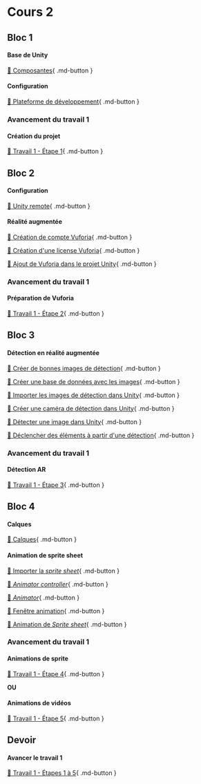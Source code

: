 # Cours 2

## Bloc 1
#### Base de Unity
[📝 Composantes](./unity/composantes.md){ .md-button }           

#### Configuration
[📝 Plateforme de développement](./installation/configuration.md){ .md-button }     

### Avancement du travail 1
#### Création du projet
[💼 Travail 1 - Étape 1](https://tim-montmorency.com/compendium/582-401-realite-mixte/consignes/travail1-creation-projet.html){ .md-button }     

## Bloc 2
#### Configuration
[📝 Unity remote](./installation/unity-remote.md){ .md-button }   
       
#### Réalité augmentée
[📝 Création de compte Vuforia](./realite-augmentee/compte_vuforia.md){ .md-button }       

[📝 Création d'une license Vuforia](./realite-augmentee/license_vuforia.md){ .md-button }      

[📝 Ajout de Vuforia dans le projet Unity](./realite-augmentee/vuforia_unity.md){ .md-button }   

### Avancement du travail 1
#### Préparation de Vuforia
[💼 Travail 1 - Étape 2](https://tim-montmorency.com/compendium/582-401-realite-mixte/consignes/travail1-preparation-vuforia){ .md-button }     

## Bloc 3
#### Détection en réalité augmentée
[📝 Créer de bonnes images de détection](./realite-augmentee/detection.md){ .md-button }      

[📝 Créer une base de données avec les images](./realite-augmentee/base_donnees.md){ .md-button }      

[📝 Importer les images de détection dans Unity](./realite-augmentee/importer_detection.md){ .md-button }      

[📝 Créer une caméra de détection dans Unity](./realite-augmentee/camera_detection.md){ .md-button }   

[📝 Détecter une image dans Unity](./realite-augmentee/detecter_image.md){ .md-button }     

[📝 Déclencher des éléments à partir d'une détection](./realite-augmentee/declencher_detection.md){ .md-button }   

### Avancement du travail 1
#### Détection AR
[💼 Travail 1 - Étape 3](https://tim-montmorency.com/compendium/582-401-realite-mixte/consignes/travail1-detection-ar){ .md-button }     


## Bloc 4  
#### Calques
[📝 Calques](./unity/sorting_layers.md){ .md-button }       

#### Animation de sprite sheet
[📝 Importer la *sprite sheet*](./unity/anim_import.md){ .md-button }      

[📝 *Animator controller*](./unity/anim_controller.md){ .md-button }       

[📝 *Animator*](./unity/anim_animator.md){ .md-button }    

[📝 Fenêtre animation](./unity/fenetre_anim.md){ .md-button }    

[📝 Animation de *Sprite sheet*](./unity/animation.md){ .md-button }    



### Avancement du travail 1       
#### Animations de sprite
[💼 Travail 1  - Étape 4](https://tim-montmorency.com/compendium/582-401-realite-mixte/consignes/travail1-animation-sprite){ .md-button }       

**OU**     

#### Animations de vidéos
[💼 Travail 1  - Étape 5](https://tim-montmorency.com/compendium/582-401-realite-mixte/consignes/travail1-animation-video){ .md-button }     

## Devoir 
#### Avancer le travail 1
[💼 Travail 1 - Étapes 1 à 5](https://tim-montmorency.com/compendium/582-401-realite-mixte/consignes/travail1){ .md-button }    

